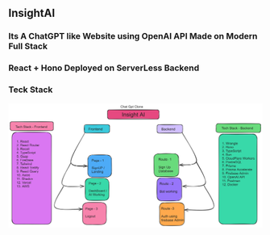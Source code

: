 ## InsightAI

### Its A ChatGPT like Website using OpenAI API Made on Modern Full Stack

### React + Hono Deployed on ServerLess Backend



### Teck Stack
![map](https://github.com/AshutoshDM1/InsightAI/blob/main/Frontend/public/Insigh_AI_map.png)
